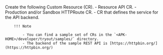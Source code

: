 
Create the following Custom Resource (CR).
    - Resource API CR.
    - Production and/or Sandbox HTTPRoute CR.
    - CR that defines the service for the API backend.

        !!! Note

            - You can find a sample set of CRs in the `<APK-HOME>/developer/tryout/samples/` directory.
            - The backend of the sample REST API is [https://httpbin.org/](https://httpbin.org/)
